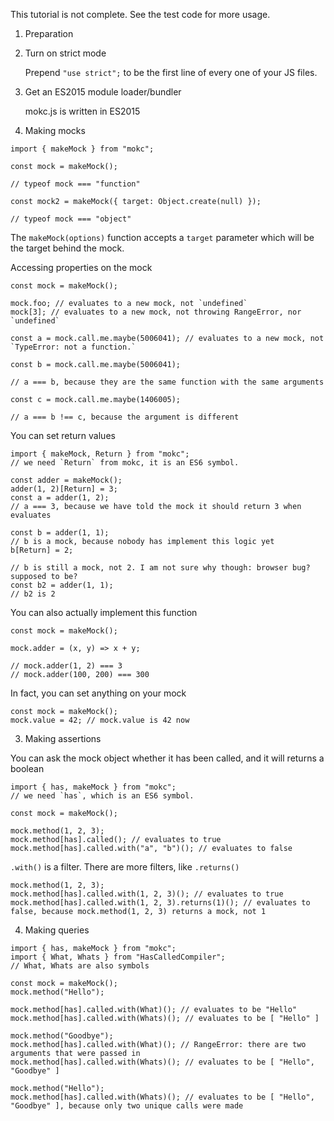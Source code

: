 
This tutorial is not complete. See the test code for more usage.

1. Preparation

  1. Turn on strict mode

     Prepend `"use strict";` to be the first line of every one of your JS files.

  2. Get an ES2015 module loader/bundler

     mokc.js is written in ES2015


2. Making mocks

  ```
  import { makeMock } from "mokc";

  const mock = makeMock();

  // typeof mock === "function"

  const mock2 = makeMock({ target: Object.create(null) });

  // typeof mock === "object"
  ```

  The `makeMock(options)` function accepts a `target` parameter which will be the target behind the mock.

  Accessing properties on the mock
  ```
  const mock = makeMock();

  mock.foo; // evaluates to a new mock, not `undefined`
  mock[3]; // evaluates to a new mock, not throwing RangeError, nor `undefined`

  const a = mock.call.me.maybe(5006041); // evaluates to a new mock, not `TypeError: not a function.`

  const b = mock.call.me.maybe(5006041);

  // a === b, because they are the same function with the same arguments

  const c = mock.call.me.maybe(1406005);

  // a === b !== c, because the argument is different
  ```

  You can set return values
  ```
  import { makeMock, Return } from "mokc";
  // we need `Return` from mokc, it is an ES6 symbol.

  const adder = makeMock();
  adder(1, 2)[Return] = 3;
  const a = adder(1, 2);
  // a === 3, because we have told the mock it should return 3 when evaluates

  const b = adder(1, 1);
  // b is a mock, because nobody has implement this logic yet
  b[Return] = 2;

  // b is still a mock, not 2. I am not sure why though: browser bug? supposed to be?
  const b2 = adder(1, 1);
  // b2 is 2

  ```

  You can also actually implement this function
  ```
  const mock = makeMock();

  mock.adder = (x, y) => x + y;

  // mock.adder(1, 2) === 3
  // mock.adder(100, 200) === 300
  ```

  In fact, you can set anything on your mock
  ```
  const mock = makeMock();
  mock.value = 42; // mock.value is 42 now
  ```

3. Making assertions

  You can ask the mock object whether it has been called, and it will returns a boolean
  ```
  import { has, makeMock } from "mokc";
  // we need `has`, which is an ES6 symbol.

  const mock = makeMock();

  mock.method(1, 2, 3);
  mock.method[has].called(); // evaluates to true
  mock.method[has].called.with("a", "b")(); // evaluates to false
  ```

  `.with()` is a filter. There are more filters, like `.returns()`

  ```
  mock.method(1, 2, 3);
  mock.method[has].called.with(1, 2, 3)(); // evaluates to true
  mock.method[has].called.with(1, 2, 3).returns(1)(); // evaluates to false, because mock.method(1, 2, 3) returns a mock, not 1
  ```

4. Making queries
  ```
  import { has, makeMock } from "mokc";
  import { What, Whats } from "HasCalledCompiler";
  // What, Whats are also symbols

  const mock = makeMock();
  mock.method("Hello");

  mock.method[has].called.with(What)(); // evaluates to be "Hello"
  mock.method[has].called.with(Whats)(); // evaluates to be [ "Hello" ]

  mock.method("Goodbye");
  mock.method[has].called.with(What)(); // RangeError: there are two arguments that were passed in
  mock.method[has].called.with(Whats)(); // evaluates to be [ "Hello", "Goodbye" ]

  mock.method("Hello");
  mock.method[has].called.with(Whats)(); // evaluates to be [ "Hello", "Goodbye" ], because only two unique calls were made
  ```
